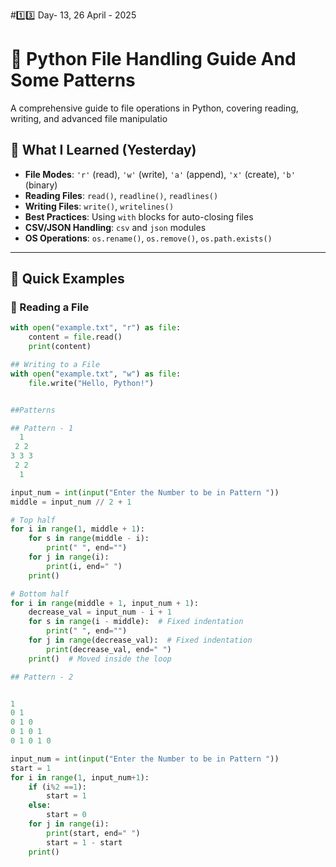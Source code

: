 #1️⃣3️⃣ Day- 13,  26 April - 2025
# 📂 Python File Handling Guide And Some Patterns

A comprehensive guide to file operations in Python, covering reading, writing, and advanced file manipulatio
## 📌 What I Learned (Yesterday)
- **File Modes**: `'r'` (read), `'w'` (write), `'a'` (append), `'x'` (create), `'b'` (binary)
- **Reading Files**: `read()`, `readline()`, `readlines()`
- **Writing Files**: `write()`, `writelines()`
- **Best Practices**: Using `with` blocks for auto-closing files
- **CSV/JSON Handling**: `csv` and `json` modules
- **OS Operations**: `os.rename()`, `os.remove()`, `os.path.exists()`

---

## 🚀 Quick Examples

### 📖 Reading a File
```python
with open("example.txt", "r") as file:
    content = file.read()
    print(content)

## Writing to a File
with open("example.txt", "w") as file:
    file.write("Hello, Python!")


##Patterns

## Pattern - 1
  1
 2 2
3 3 3
 2 2
  1

input_num = int(input("Enter the Number to be in Pattern "))
middle = input_num // 2 + 1

# Top half
for i in range(1, middle + 1):
    for s in range(middle - i):
        print(" ", end="")
    for j in range(i):
        print(i, end=" ")
    print()

# Bottom half
for i in range(middle + 1, input_num + 1):
    decrease_val = input_num - i + 1
    for s in range(i - middle):  # Fixed indentation
        print(" ", end="")
    for j in range(decrease_val):  # Fixed indentation
        print(decrease_val, end=" ")
    print()  # Moved inside the loop

## Pattern - 2


1
0 1
0 1 0
0 1 0 1
0 1 0 1 0

input_num = int(input("Enter the Number to be in Pattern "))
start = 1
for i in range(1, input_num+1):
    if (i%2 ==1):
        start = 1
    else:
        start = 0
    for j in range(i):
        print(start, end=" ")
        start = 1 - start
    print()
